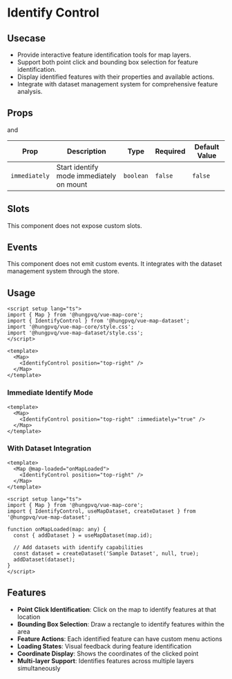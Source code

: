 # Identify Control

## Usecase

- Provide interactive feature identification tools for map layers.
- Support both point click and bounding box selection for feature identification.
- Display identified features with their properties and available actions.
- Integrate with dataset management system for comprehensive feature analysis.

## Props

<!--@include: ../../core/module/props.md-->

and

| Prop          | Description                              | Type      | Required | Default Value |
| ------------- | ---------------------------------------- | --------- | -------- | ------------- |
| `immediately` | Start identify mode immediately on mount | `boolean` | `false`  | `false`       |

## Slots

This component does not expose custom slots.

## Events

This component does not emit custom events. It integrates with the dataset management system through the store.

## Usage

```vue
<script setup lang="ts">
import { Map } from '@hungpvq/vue-map-core';
import { IdentifyControl } from '@hungpvq/vue-map-dataset';
import '@hungpvq/vue-map-core/style.css';
import '@hungpvq/vue-map-dataset/style.css';
</script>

<template>
  <Map>
    <IdentifyControl position="top-right" />
  </Map>
</template>
```

### Immediate Identify Mode

```vue
<template>
  <Map>
    <IdentifyControl position="top-right" :immediately="true" />
  </Map>
</template>
```

### With Dataset Integration

```vue
<template>
  <Map @map-loaded="onMapLoaded">
    <IdentifyControl position="top-right" />
  </Map>
</template>

<script setup lang="ts">
import { Map } from '@hungpvq/vue-map-core';
import { IdentifyControl, useMapDataset, createDataset } from '@hungpvq/vue-map-dataset';

function onMapLoaded(map: any) {
  const { addDataset } = useMapDataset(map.id);

  // Add datasets with identify capabilities
  const dataset = createDataset('Sample Dataset', null, true);
  addDataset(dataset);
}
</script>
```

## Features

- **Point Click Identification**: Click on the map to identify features at that location
- **Bounding Box Selection**: Draw a rectangle to identify features within the area
- **Feature Actions**: Each identified feature can have custom menu actions
- **Loading States**: Visual feedback during feature identification
- **Coordinate Display**: Shows the coordinates of the clicked point
- **Multi-layer Support**: Identifies features across multiple layers simultaneously
